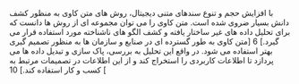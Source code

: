 با افزایش حجم و تنوع سندهای متنی دیجیتال، روش های متن کاوی به منظور کشف دانش بسیار ضروی شده است.
متن کاوی را می توان مجموعه ای از روش ها دانست که برای تحلیل داده های غیر ساختار یافته و کشف الگو های ناشناخته مورد استفاده قرار می گیرد.] 6 [متن کاوی به طور گسترده ای در صنایع و سازمان ها به منظور تصمیم گیری بهتر استفاده می شود.
در واقع این تحلیل به بررسی، پاک سازی و تبدیل داده ها می پردازد تا اطلاعات کاربردی را استخراج کند و از این اطلاعات در تصمیمات مرتبط به کسب و کار استفاده کند.] 10 [

